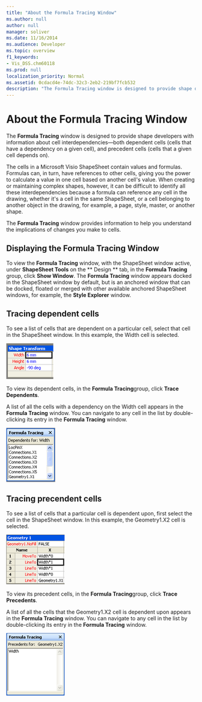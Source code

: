 ```yaml
---
title: "About the Formula Tracing Window"
ms.author: null
author: null
manager: soliver
ms.date: 11/16/2014
ms.audience: Developer
ms.topic: overview
f1_keywords:
- Vis_DSS.chm60118
ms.prod: null
localization_priority: Normal
ms.assetid: 0cdacd4e-74dc-32c3-2eb2-219bf7fcb532
description: "The Formula Tracing window is designed to provide shape developers with information about cell interdependencies—both dependent cells (cells that have a dependency on a given cell), and precedent cells (cells that a given cell depends on)."
---
```


# About the Formula Tracing Window

The **Formula Tracing** window is designed to provide shape developers with information about cell interdependencies—both dependent cells (cells that have a dependency on a given cell), and precedent cells (cells that a given cell depends on). 
  
The cells in a Microsoft Visio ShapeSheet contain values and formulas. Formulas can, in turn, have references to other cells, giving you the power to calculate a value in one cell based on another cell's value. When creating or maintaining complex shapes, however, it can be difficult to identify all these interdependencies because a formula can reference any cell in the drawing, whether it's a cell in the same ShapeSheet, or a cell belonging to another object in the drawing, for example, a page, style, master, or another shape. 
  
The **Formula Tracing** window provides information to help you understand the implications of changes you make to cells. 
  
## Displaying the Formula Tracing Window

To view the **Formula Tracing** window, with the ShapeSheet window active, under **ShapeSheet Tools** on the ** Design ** tab, in the **Formula Tracing** group, click **Show Window**. The **Formula Tracing** window appears docked in the ShapeSheet window by default, but is an anchored window that can be docked, floated or merged with other available anchored ShapeSheet windows, for example, the **Style Explorer** window. 
  
## Tracing dependent cells

To see a list of cells that are dependent on a particular cell, select that cell in the ShapeSheet window. In this example, the Width cell is selected. 
  
![](media/ShapeSheetDependents_UI_01_ZA01039814.gif)
  
To view its dependent cells, in the **Formula Tracing**group, click **Trace Dependents**.
  
A list of all the cells with a dependency on the Width cell appears in the **Formula Tracing** window. You can navigate to any cell in the list by double-clicking its entry in the **Formula Tracing** window. 
  
![](media/ShapeSheetDependents_UI_02_ZA01039815.gif)
  
## Tracing precendent cells

To see a list of cells that a particular cell is dependent upon, first select the cell in the ShapeSheet window. In this example, the Geometry1.X2 cell is selected. 
  
![](media/ShapeSheetPrecedents_UI_01_ZA01039817.gif)
  
To view its precedent cells, in the **Formula Tracing**group, click **Trace Precedents**.
  
A list of all the cells that the Geometry1.X2 cell is dependent upon appears in the **Formula Tracing** window. You can navigate to any cell in the list by double-clicking its entry in the **Formula Tracing** window. 
  
![](media/ShapeSheetPrecedents_UI_02_ZA01039818.gif)
  

